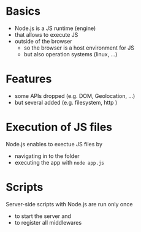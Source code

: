 # Basics

- Node.js is a JS runtime (engine)
- that allows to execute JS
- outside of the browser
  - so the browser is a host environment for JS
  - but also operation systems (linux, ...)

# Features

- some APIs dropped (e.g. DOM, Geolocation, ...)
- but several added (e.g. filesystem, http )

# Execution of JS files

Node.js enables to exectue JS files by

- navigating in to the folder
- executing the app with `node app.js`

# Scripts

Server-side scripts with Node.js are run only once

- to start the server and
- to register all middlewares
